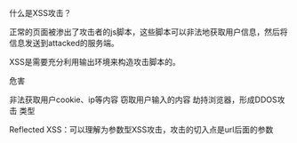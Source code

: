 什么是XSS攻击？

正常的页面被渗出了攻击者的js脚本，这些脚本可以非法地获取用户信息，然后将信息发送到attacked的服务端。

XSS是需要充分利用输出环境来构造攻击脚本的。

危害

非法获取用户cookie、ip等内容
窃取用户输入的内容
劫持浏览器，形成DDOS攻击
类型

Reflected XSS：可以理解为参数型XSS攻击，攻击的切入点是url后面的参数
